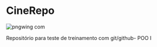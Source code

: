 # CineRepo
![pngwing com](https://user-images.githubusercontent.com/84691296/127698074-78ef25bb-944e-4204-8cd1-41c82915c5dc.png)

Repositório para teste de treinamento com git/github- POO I

